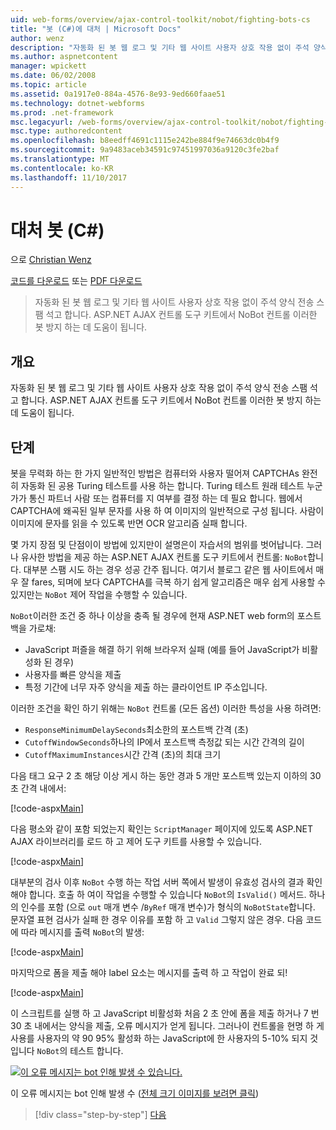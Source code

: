 ```yaml
---
uid: web-forms/overview/ajax-control-toolkit/nobot/fighting-bots-cs
title: "봇 (C#)에 대처 | Microsoft Docs"
author: wenz
description: "자동화 된 봇 웹 로그 및 기타 웹 사이트 사용자 상호 작용 없이 주석 양식 전송 스팸 석고 합니다. ASP.NET AJAX Con에서 NoBot 컨트롤 중..."
ms.author: aspnetcontent
manager: wpickett
ms.date: 06/02/2008
ms.topic: article
ms.assetid: 0a1917e0-884a-4576-8e93-9ed660faae51
ms.technology: dotnet-webforms
ms.prod: .net-framework
msc.legacyurl: /web-forms/overview/ajax-control-toolkit/nobot/fighting-bots-cs
msc.type: authoredcontent
ms.openlocfilehash: b8eedff4691c1115e242be884f9e74663dc0b4f9
ms.sourcegitcommit: 9a9483aceb34591c97451997036a9120c3fe2baf
ms.translationtype: MT
ms.contentlocale: ko-KR
ms.lasthandoff: 11/10/2017
---
```

<a name="fighting-bots-c"></a>대처 봇 (C#)
====================
으로 [Christian Wenz](https://github.com/wenz)

[코드를 다운로드](http://download.microsoft.com/download/9/3/f/93f8daea-bebd-4821-833b-95205389c7d0/NoBot0.cs.zip) 또는 [PDF 다운로드](http://download.microsoft.com/download/b/6/a/b6ae89ee-df69-4c87-9bfb-ad1eb2b23373/nobot0CS.pdf)

> 자동화 된 봇 웹 로그 및 기타 웹 사이트 사용자 상호 작용 없이 주석 양식 전송 스팸 석고 합니다. ASP.NET AJAX 컨트롤 도구 키트에서 NoBot 컨트롤 이러한 봇 방지 하는 데 도움이 됩니다.


## <a name="overview"></a>개요

자동화 된 봇 웹 로그 및 기타 웹 사이트 사용자 상호 작용 없이 주석 양식 전송 스팸 석고 합니다. ASP.NET AJAX 컨트롤 도구 키트에서 NoBot 컨트롤 이러한 봇 방지 하는 데 도움이 됩니다.

## <a name="steps"></a>단계

봇을 무력화 하는 한 가지 일반적인 방법은 컴퓨터와 사용자 떨어져 CAPTCHAs 완전히 자동화 된 공용 Turing 테스트를 사용 하는 합니다. Turing 테스트 원래 테스트 누군가가 통신 파트너 사람 또는 컴퓨터를 지 여부를 결정 하는 데 필요 합니다. 웹에서 CAPTCHA에 왜곡된 일부 문자를 사용 하 여 이미지의 일반적으로 구성 됩니다. 사람이 이미지에 문자를 읽을 수 있도록 반면 OCR 알고리즘 실패 합니다.

몇 가지 장점 및 단점이이 방법에 있지만이 설명은이 자습서의 범위를 벗어납니다. 그러나 유사한 방법을 제공 하는 ASP.NET AJAX 컨트롤 도구 키트에서 컨트롤: `NoBot`합니다. 대부분 스팸 시도 하는 경우 성공 간주 됩니다. 여기서 블로그 같은 웹 사이트에서 매우 잘 fares, 되며에 보다 CAPTCHA를 극복 하기 쉽게 알고리즘은 매우 쉽게 사용할 수 있지만는 `NoBot` 제어 작업을 수행할 수 있습니다.

`NoBot`이러한 조건 중 하나 이상을 충족 될 경우에 현재 ASP.NET web form의 포스트백을 가로채:

- JavaScript 퍼즐을 해결 하기 위해 브라우저 실패 (예를 들어 JavaScript가 비활성화 된 경우)
- 사용자를 빠른 양식을 제출
- 특정 기간에 너무 자주 양식을 제출 하는 클라이언트 IP 주소입니다.

이러한 조건을 확인 하기 위해는 `NoBot` 컨트롤 (모든 옵션) 이러한 특성을 사용 하려면:

- `ResponseMinimumDelaySeconds`최소한의 포스트백 간격 (초)
- `CutoffWindowSeconds`하나의 IP에서 포스트백 측정값 되는 시간 간격의 길이
- `CutoffMaximumInstances`시간 간격 (초)의 최대 크기

다음 태그 요구 2 초 해당 이상 게시 하는 동안 경과 5 개만 포스트백 있는지 이하의 30 초 간격 내에서:

[!code-aspx[Main](fighting-bots-cs/samples/sample1.aspx)]

다음 평소와 같이 포함 되었는지 확인는 `ScriptManager` 페이지에 있도록 ASP.NET AJAX 라이브러리를 로드 하 고 제어 도구 키트를 사용할 수 있습니다.

[!code-aspx[Main](fighting-bots-cs/samples/sample2.aspx)]

대부분의 검사 이후 `NoBot` 수행 하는 작업 서버 쪽에서 발생이 유효성 검사의 결과 확인 해야 합니다. 호출 하 여이 작업을 수행할 수 있습니다 `NoBot`의 `IsValid()` 메서드. 하나의 인수를 포함 (으로 `out` 매개 변수 /`ByRef` 매개 변수)가 형식의 `NoBotState`합니다. 문자열 표현 검사가 실패 한 경우 이유를 포함 하 고 `Valid` 그렇지 않은 경우. 다음 코드에 따라 메시지를 출력 `NoBot`의 발생:

[!code-aspx[Main](fighting-bots-cs/samples/sample3.aspx)]

마지막으로 폼을 제출 해야 label 요소는 메시지를 출력 하 고 작업이 완료 되!

[!code-aspx[Main](fighting-bots-cs/samples/sample4.aspx)]

이 스크립트를 실행 하 고 JavaScript 비활성화 처음 2 초 안에 폼을 제출 하거나 7 번 30 초 내에서는 양식을 제출, 오류 메시지가 얻게 됩니다. 그러나이 컨트롤을 현명 하 게 사용를 사용자의 약 90 95% 활성화 하는 JavaScript에 한 사용자의 5-10% 되지 것입니다 `NoBot`의 테스트 합니다.


[![이 오류 메시지는 bot 인해 발생 수 있습니다.](fighting-bots-cs/_static/image2.png)](fighting-bots-cs/_static/image1.png)

이 오류 메시지는 bot 인해 발생 수 ([전체 크기 이미지를 보려면 클릭](fighting-bots-cs/_static/image3.png))

>[!div class="step-by-step"]
[다음](fighting-bots-vb.md)
